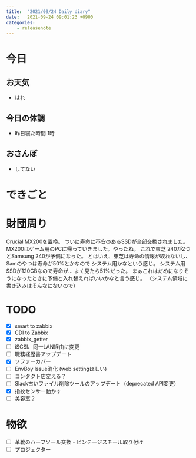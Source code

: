 ```yaml
---
title:  "2021/09/24 Daily diary"
date:   2021-09-24 09:01:23 +0900
categories:
    - releasenote
---
```

# 今日

## お天気

* はれ

## 今日の体調

* 昨日寝た時間 1時

## おさんぽ

* してない

# できごと

# 財団周り

Crucial MX200を置換。 ついに寿命に不安のあるSSDが全部交換されました。
MX200はゲーム用のPCに帰っていきました。やったね。
これで東芝 240が2つとSamsung 240が予備になった。
とはいえ、東芝は寿命の情報が取れないし、Samのやつは寿命が50%とかなので
システム用かなという感じ。 システム用SSDが120GBなので寿命が… よく見たら51%だった。
まぁこれはだめになりそうになったときに予備と入れ替えればいいかなと言う感じ。
（システム領域に書き込みはそんなにないので）

# TODO 

- [x] smart to zabbix
- [x] CDI to Zabbix
- [x] zabbix_getter
- [ ] iSCSI、同一LAN経由に変更
- [ ] 職務経歴書アップデート
- [x] ソファーカバー
- [ ] EnvBoy Issue消化 (web settingほしい)
- [ ] コンタクト店変える？
- [ ] Slack古いファイル削除ツールのアップデート（deprecated API変更）
- [x] 指紋センサー動かす
- [ ] 美容室？

# 物欲

- [ ] 革靴のハーフソール交換・ビンテージスチール取り付け
- [ ] プロジェクター
